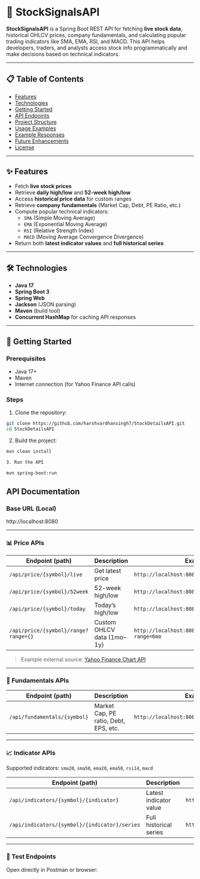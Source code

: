 # 🚀 StockSignalsAPI

**StockSignalsAPI** is a Spring Boot REST API for fetching **live stock data**, historical OHLCV prices, company fundamentals, and calculating popular trading indicators like SMA, EMA, RSI, and MACD. This API helps developers, traders, and analysts access stock info programmatically and make decisions based on technical indicators.

---

## 📋 Table of Contents
- [Features](#features)
- [Technologies](#technologies)
- [Getting Started](#getting-started)
- [API Endpoints](#api-endpoints)
- [Project Structure](#project-structure)
- [Usage Examples](#usage-examples)
- [Example Responses](#example-responses)
- [Future Enhancements](#future-enhancements)
- [License](#license)

---

## ✨ Features

- Fetch **live stock prices**
- Retrieve **daily high/low** and **52-week high/low**
- Access **historical price data** for custom ranges
- Retrieve **company fundamentals** (Market Cap, Debt, PE Ratio, etc.)
- Compute popular technical indicators:
  - `SMA` (Simple Moving Average)
  - `EMA` (Exponential Moving Average)
  - `RSI` (Relative Strength Index)
  - `MACD` (Moving Average Convergence Divergence)
- Return both **latest indicator values** and **full historical series**

---

## 🛠 Technologies

- **Java 17**
- **Spring Boot 3**
- **Spring Web**
- **Jackson** (JSON parsing)
- **Maven** (build tool)
- **Concurrent HashMap** for caching API responses

---

## 🚀 Getting Started

### Prerequisites
- Java 17+
- Maven
- Internet connection (for Yahoo Finance API calls)

### Steps

1. Clone the repository:

```bash
git clone https://github.com/harshvardhansingh7/StockDetailsAPI.git
cd StockDetailsAPI
```

2. Build the project:

```bash
mvn clean install
```

```bash
3. Run the API

mvn spring-boot:run
```


## API Documentation

### Base URL (Local)

http://localhost:8080

---

### 📊 Price APIs

| Endpoint (path)                      | Description                  | Example URL                                                                 |
|--------------------------------------|------------------------------|----------------------------------------------------------------------------|
| `/api/price/{symbol}/live`           | Get latest price             | `http://localhost:8080/api/price/INFY.NS/live`                             |
| `/api/price/{symbol}/52week`         | 52-week high/low             | `http://localhost:8080/api/price/INFY.NS/52week`                           |
| `/api/price/{symbol}/today`          | Today’s high/low             | `http://localhost:8080/api/price/INFY.NS/today`                            |
| `/api/price/{symbol}/range?range={}` | Custom OHLCV data (1mo–1y)   | `http://localhost:8080/api/price/INFY.NS/range?range=6mo`                  |

> Example external source: [Yahoo Finance Chart API](https://query1.finance.yahoo.com/v8/finance/chart/INFY.NS?range=1y&interval=1d)

---

### 🏦 Fundamentals APIs

| Endpoint (path)              | Description                            | Example URL                                             |
|-------------------------------|----------------------------------------|---------------------------------------------------------|
| `/api/fundamentals/{symbol}` | Market Cap, PE ratio, Debt, EPS, etc.  | `http://localhost:8080/api/fundamentals/INFY.NS`        |

---

### 📈 Indicator APIs  

Supported indicators: `sma20`, `sma50`, `ema20`, `ema50`, `rsi14`, `macd`

| Endpoint (path)                                | Description                  | Example URL                                                          |
|------------------------------------------------|------------------------------|----------------------------------------------------------------------|
| `/api/indicators/{symbol}/{indicator}`         | Latest indicator value       | `http://localhost:8080/api/indicators/INFY.NS/sma20`                 |
| `/api/indicators/{symbol}/{indicator}/series`  | Full historical series       | `http://localhost:8080/api/indicators/INFY.NS/sma20/series`          |

---

### 🔬 Test Endpoints

Open directly in Postman or browser:

